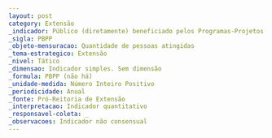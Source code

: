 ```yaml
---
layout: post
category: Extensão
_indicador: Público (diretamente) beneficiado pelos Programas-Projetos
_sigla: PBPP
_objeto-mensuracao: Quantidade de pessoas atingidas
_tema-estrategico: Extensão
_nivel: Tático
_dimensao: Indicador simples. Sem dimensão
_formula: PBPP (não há)
_unidade-medida: Número Inteiro Positivo
_periodicidade: Anual
_fonte: Pró-Reitoria de Extensão
_interpretacao: Indicador quantitativo
_responsavel-coleta: _
_observacoes: Indicador não consensual
---
```







